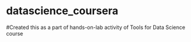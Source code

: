 # datascience_coursera
#Created this as a part of hands-on-lab activity of Tools for Data Science course
